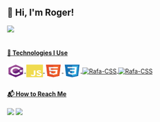 ## 👋 Hi, I'm Roger!  
<div>
  <a href="https://github.com/RogerMoraez">
  <img src="https://github-readme-stats.vercel.app/api/top-langs/?username=RogerMoraez&layout=compact&langs_count=7&theme=radical"/>
</div> 
    
<div style="display: inline_block"><br>
  <h4>🚀 Technologies I Use</h4>
  <img align="center" alt="Rafa-Csharp" height="30" width="40" src="https://raw.githubusercontent.com/devicons/devicon/master/icons/csharp/csharp-original.svg">
  <img align="center" alt="Rafa-Js" height="30" width="40" src="https://raw.githubusercontent.com/devicons/devicon/master/icons/javascript/javascript-plain.svg">
  <img align="center" alt="Rafa-HTML" height="30" width="40" src="https://raw.githubusercontent.com/devicons/devicon/master/icons/html5/html5-original.svg">
  <img align="center" alt="Rafa-CSS" height="30" width="40" src="https://raw.githubusercontent.com/devicons/devicon/master/icons/css3/css3-original.svg">
  <img align="center" alt="Rafa-CSS" height="30" width="40" src="https://cdn.jsdelivr.net/gh/devicons/devicon@latest/icons/visualstudio/visualstudio-original.svg" />
  <img align="center" alt="Rafa-CSS" height="30" width="40" src="https://cdn.jsdelivr.net/gh/devicons/devicon@latest/icons/rider/rider-original.svg" />
</div>

##

<div>
  <h4> 📬 How to Reach Me </h4>
  <a href="https://www.linkedin.com/in/roger-reis-68623926b/" target="_blank"><img src="https://img.shields.io/badge/-LinkedIn-%230077B5?style=for-the-badge&logo=linkedin&logoColor=white" target="_blank"></a> 
  <a href = "mailto:moraesroger125@gmail.com"><img src= https://img.shields.io/badge/Gmail-D14836?style=for-the-badge&logo=gmail&logoColor=white </a>
</div>
